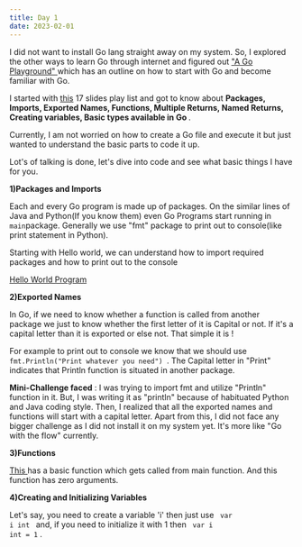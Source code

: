 ```yaml
---
title: Day 1
date: 2023-02-01
---
```


I did not want to install Go lang straight away on my system. So, I explored the other ways to learn Go through internet and 
figured out <a href="https://go.dev/tour/list"> "A Go Playground" </a> which has an outline on how to start with Go and become familiar with Go. 

I started with <a href="https://go.dev/tour/basics/1">this</a> 17 slides play list and got to know about <b>Packages, Imports, Exported Names, Functions, 
Multiple Returns, Named Returns, Creating variables, Basic types available in Go </b>.

Currently, I am not worried on how to create a Go file and execute it but just wanted to understand the basic parts to code it up.

Lot's of talking is done, let's dive into code and see what basic things I have for you.

<b> 1)Packages and Imports</b>


Each and every Go program is made up of packages. On the similar lines of Java and Python(If you know them) even Go Programs start running in <code>main</code>package.
Generally we use "fmt" package to print out to console(like print statement in Python). 

Starting with Hello world, we can understand how to import required packages and how to print out to the console

<a href="https://gist.github.com/aithaprasad/cae7b386f4029369b2d295060c8028f5">Hello World Program</a>

<b> 2)Exported Names</b>


In Go, if we need to know whether a function is called from another package we just to know whether the first letter of it is Capital or not. If it's a capital
letter than it is exported or else not. That simple it is !

For example to print out to console we know that we should use <code> fmt.Println("Print whatever you need") </code>. The Capital letter in "Print" indicates that
Println function is situated in another package.

**Mini-Challenge faced** : I was trying to import fmt and utilize "Println" function in it. But, I was writing it as "println" because of habituated Python and Java coding style. Then, I realized that all the exported names and functions will start with a capital letter. Apart from this, I did not face any bigger challenge as I did not install it on my system yet. It's more like "Go with the flow" currently.

<b> 3)Functions </b>


<a href="https://gist.github.com/aithaprasad/cea91bc38fe6c090604a992b6d001722"> This </a> has a basic function which gets called from main function. And this function has
zero arguments.


<b> 4)Creating and Initializing Variables </b>


Let's say, you need to create a variable 'i' then just use <code> var i int </code> and, if you need to initialize it with 1 then <code> var i int = 1</code> .
